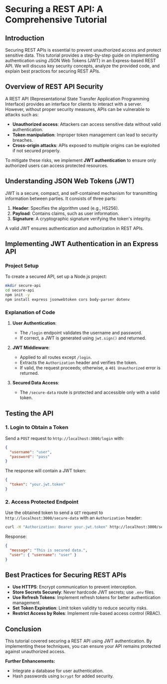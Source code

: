 # Securing a REST API: A Comprehensive Tutorial

## Introduction
Securing REST APIs is essential to prevent unauthorized access and protect sensitive data. This tutorial provides a step-by-step guide on implementing authentication using JSON Web Tokens (JWT) in an Express-based REST API. We will discuss key security concepts, analyze the provided code, and explain best practices for securing REST APIs.

## Overview of REST API Security
A REST API (Representational State Transfer Application Programming Interface) provides an interface for clients to interact with a server. However, without proper security measures, APIs can be vulnerable to attacks such as:
- **Unauthorized access**: Attackers can access sensitive data without valid authentication.
- **Token manipulation**: Improper token management can lead to security breaches.
- **Cross-origin attacks**: APIs exposed to multiple origins can be exploited if not secured properly.

To mitigate these risks, we implement **JWT authentication** to ensure only authorized users can access protected resources.

## Understanding JSON Web Tokens (JWT)
JWT is a secure, compact, and self-contained mechanism for transmitting information between parties. It consists of three parts:
1. **Header**: Specifies the algorithm used (e.g., HS256).
2. **Payload**: Contains claims, such as user information.
3. **Signature**: A cryptographic signature verifying the token's integrity.

A valid JWT ensures authentication and authorization in REST APIs.

## Implementing JWT Authentication in an Express API
### Project Setup
To create a secured API, set up a Node.js project:
```sh
mkdir secure-api
cd secure-api
npm init -y
npm install express jsonwebtoken cors body-parser dotenv
```

### Explanation of Code
1. **User Authentication**:
   - The `/login` endpoint validates the username and password.
   - If correct, a JWT is generated using `jwt.sign()` and returned.

2. **JWT Middleware**:
   - Applied to all routes except `/login`.
   - Extracts the `Authorization` header and verifies the token.
   - If valid, the request proceeds; otherwise, a `401 Unauthorized` error is returned.

3. **Secured Data Access**:
   - The `/secure-data` route is protected and accessible only with a valid token.

## Testing the API
### 1. Login to Obtain a Token
Send a `POST` request to `http://localhost:3000/login` with:
```json
{
  "username": "user",
  "password": "pass"
}
```
The response will contain a JWT token:
```json
{
  "token": "your.jwt.token"
}
```

### 2. Access Protected Endpoint
Use the obtained token to send a `GET` request to `http://localhost:3000/secure-data` with an `Authorization` header:
```sh
curl -H "Authorization: Bearer your.jwt.token" http://localhost:3000/secure-data
```
Response:
```json
{
  "message": "This is secured data.",
  "user": { "username": "user" }
}
```

## Best Practices for Securing REST APIs
- **Use HTTPS**: Encrypt communication to prevent interception.
- **Store Secrets Securely**: Never hardcode JWT secrets; use `.env` files.
- **Use Refresh Tokens**: Implement refresh tokens for better authentication management.
- **Set Token Expiration**: Limit token validity to reduce security risks.
- **Restrict Access by Roles**: Implement role-based access control (RBAC).

## Conclusion
This tutorial covered securing a REST API using JWT authentication. By implementing these techniques, you can ensure your API remains protected against unauthorized access.

**Further Enhancements:**
- Integrate a database for user authentication.
- Hash passwords using `bcrypt` for added security.
